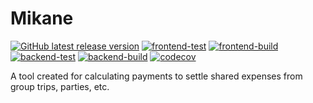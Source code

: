 # Mikane

[![GitHub latest release version](https://img.shields.io/github/v/release/pudding-tech/mikane.svg)](https://github.com/pudding-tech/mikane/releases/latest)
[![frontend-test](https://github.com/pudding-tech/mikane/actions/workflows/frontend-test.yml/badge.svg)](https://github.com/pudding-tech/mikane/actions/workflows/frontend-test.yml)
[![frontend-build](https://github.com/pudding-tech/mikane/actions/workflows/frontend-build.yml/badge.svg)](https://github.com/pudding-tech/mikane/actions/workflows/frontend-build.yml)
[![backend-test](https://github.com/pudding-tech/mikane/actions/workflows/backend-test.yml/badge.svg)](https://github.com/pudding-tech/mikane/actions/workflows/backend-test.yml)
[![backend-build](https://github.com/pudding-tech/mikane/actions/workflows/backend-build.yml/badge.svg)](https://github.com/pudding-tech/mikane/actions/workflows/backend-build.yml)
[![codecov](https://codecov.io/gh/pudding-tech/mikane/branch/develop/graph/badge.svg?token=1CWRGO5F19)](https://codecov.io/gh/pudding-tech/mikane)

A tool created for calculating payments to settle shared expenses from group trips, parties, etc.
